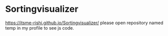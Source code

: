 # Sortingvisualizer
https://itsme-rishi.github.io/Sortingvisualizer/
please open repository named temp in my profile to see js code.
